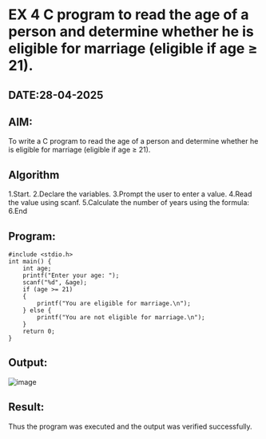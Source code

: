 # EX 4 C program to read the age of a person and determine whether he is eligible for marriage (eligible if age ≥ 21).
## DATE:28-04-2025
## AIM:
To write a C program to read the age of a person and determine whether he is eligible for marriage (eligible if age ≥ 21).

## Algorithm
1.Start.
2.Declare the variables.
3.Prompt the user to enter a value.
4.Read the value using scanf.
5.Calculate the number of years using the formula:
6.End 

## Program:
```
#include <stdio.h>
int main() {
    int age;
    printf("Enter your age: ");
    scanf("%d", &age);
    if (age >= 21)
    {
        printf("You are eligible for marriage.\n");
    } else {
        printf("You are not eligible for marriage.\n");
    }
    return 0;
}
```

## Output:
![image](https://github.com/user-attachments/assets/586024bc-ff9a-4fdf-9e13-be65322a5785)




## Result:
Thus the program was executed and the output was verified successfully.
